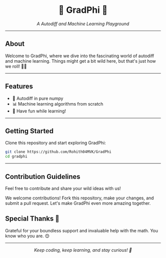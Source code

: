 <h1 align="center">🌟 GradPhi 🌟</h1>
<p align="center">
    <em>A Autodiff and Machine Learning Playground</em>
    </p>

<hr>

<h2>About</h2>

<p>Welcome to GradPhi, where we dive into the fascinating world of autodiff and machine learning. Things might get a bit wild here, but that's just how we roll! 🤖🎢</p>

<hr>

<h2>Features</h2>

<ul>
        <li>🧠 Autodiff in pure numpy</li>
        <li>📊 Machine learning algorithms from scratch</li>
        <li>🎉 Have fun while learning!</li>
    </ul>

<hr>

<h2>Getting Started</h2>

<p>Clone this repository and start exploring GradPhi:</p>

```bash
git clone https://github.com/Rohith04MVK/GradPhi
cd gradphi
```

<hr>

<h2>Contribution Guidelines</h2>

<p>Feel free to contribute and share your wild ideas with us!</p>

<p>We welcome contributions! Fork this repository, make your changes, and submit a pull request. Let's make GradPhi even more amazing together.</p>

<h2>Special Thanks 💖</h2>

<p>Grateful for your boundless support and invaluable help with the math. You know who you are. 😊</p>

<hr>

<p align="center">
        <em>Keep coding, keep learning, and stay curious! 🚀</em>
</p>

</body>

</html>
